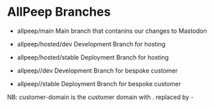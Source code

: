 AllPeep Branches
================

- allpeep/main Main branch that contanins our changes to Mastodon

- allpeep/hosted/dev Development Branch for hosting
- allpeep/hosted/stable Deployment Branch for hosting

- allpeep/<customer-domain>/dev Development Branch for bespoke customer
- allpeep/<customer-domain>/stable Deployment Branch for bespoke customer

NB:
customer-domain is the customer domain with . replaced by -
